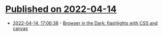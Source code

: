 # [Published on 2022-04-14](index.md)

* [2022-04-14, 17:06:38](https://news.ycombinator.com/item?id=31029845) - [Browser in the Dark: flashlights with CSS and canvas](https://voussoir.net/writing/browser_in_the_dark)
